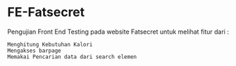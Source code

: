 # FE-Fatsecret

Pengujian Front End Testing pada website Fatsecret untuk melihat fitur dari :

    Menghitung Kebutuhan Kalori
    Mengakses barpage
    Memakai Pencarian data dari search elemen


